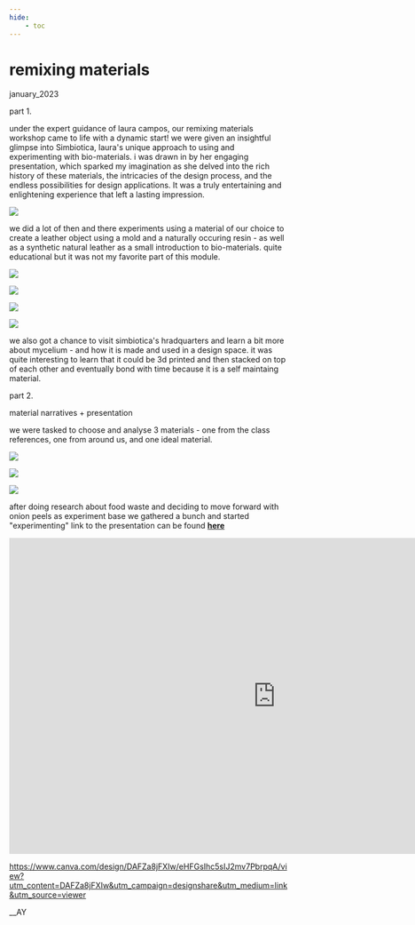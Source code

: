 ```yaml
---
hide:
    - toc
---
```


# remixing materials
january_2023

part 1.

under the expert guidance of laura campos, our remixing materials workshop came to life with a dynamic start! we were given an insightful glimpse into Simbiotica, laura's unique approach to using and experimenting with bio-materials. i was  drawn in by her engaging presentation, which sparked my imagination as she delved into the rich history of these materials, the intricacies of the design process, and the endless possibilities for design applications. It was a truly entertaining and enlightening experience that left a lasting impression.

![](../images/09_RM/Page1.jpg)

we did a lot of then and there experiments using a material of our choice to create a leather object using a mold and a naturally occuring resin - as well as a synthetic natural leather as a small introduction to bio-materials. quite educational but it was not my favorite part of this module.  

![](../images/09_RM/pic1.jpg)

![](../images/09_RM/Page2.jpg)

![](../images/09_RM/Page3.jpg)

![](../images/09_RM/Page4.jpg)

we also got a chance to visit simbiotica's hradquarters and learn a bit more about mycelium - and how it is made and used in a design space. it was quite interesting to learn that it could be 3d printed and then stacked on top of each other and eventually bond with time because it is a self maintaing material. 

part 2.

material narratives + presentation

we were tasked to choose and analyse 3 materials - one from the class references, one from around us, and one ideal material.

![](../images/09_RM/pic3.jpg)

![](../images/09_RM/pic4.jpg)

![](../images/09_RM/pic5.jpg)

after doing research about food waste and deciding to move forward with onion peels as experiment base we gathered a bunch and started "experimenting" link to the presentation can be found **[here](https://www.canva.com/design/DAFZa8jFXIw/eHFGsIhc5sIJ2mv7PbrpqA/view)**

<iframe src="https://www.canva.com/design/DAFZa8jFXIw/eHFGsIhc5sIJ2mv7PbrpqA/view?utm_content=DAFZa8jFXIw&utm_campaign=designshare&utm_medium=link&utm_source=viewer" frameborder="0" width="960" height="569" allowfullscreen="true" mozallowfullscreen="true" webkitallowfullscreen="true"></iframe>


https://www.canva.com/design/DAFZa8jFXIw/eHFGsIhc5sIJ2mv7PbrpqA/view?utm_content=DAFZa8jFXIw&utm_campaign=designshare&utm_medium=link&utm_source=viewer

__AY